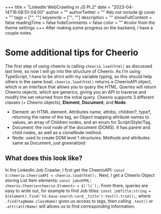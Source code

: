 +++
title = "LinkedIn WebCrawling in JS Pt.2"
date = "2023-04-14T16:08:51-04:00"
author = ""
authorTwitter = "" #do not include @
cover = ""
tags = ["", ""]
keywords = ["", ""]
description = ""
showFullContent = false
readingTime = false
hideComments = false
color = "" #color from the theme settings
+++
After making some progress on the backend, I have a couple notes.

# Some additional tips for Cheerio

The first step of using cheerio is calling `cheerio.load(html)` as discussed last time, so now I will go into the structure of Cheerio. As I'm using TypeScript, I have to be strict with my variable typing, so this should help others in the same boat. `cheerio.load(html)` returns a CheerioAPI object, which is an interface that allows you to query the HTML. Queries will return Cheerio objects, which are generics, giving you an API to traverse and modify the set returned from the initial query. Cheerio supports 3 different classes (+ Cheerio objects), **Element**, **Document**, and **Node**.
- Element: an HTML element. Attributes name, attribs, children?, type?, returning the name of the tag, an Object mapping attribute names to values, an array of Children nodes, and an enum for Script/Style/Tag.
- Document: the root node of the document (DOMS). It has parent and child nodes, as well as a cloneNode method.
- Node: used to create DOM level 1 structures. Methods and attributes same as Document, just gneeralized

## What does this look like?

In the LinkedIn Job Crawler, I first get the CheerioAPI: `const $:cheerio.CheerioAPI = cheerio.load(html);`. Next, I get a Cheerio Object storing List Item elements: `const jobsHTML: cheerio.Cheerio<cheerio.Element> = $('li');`. From there, queries are easy to write out, for example to find Job titles: `const jobTitle:string = $(element).find('h3.base-search-card__title').text().trim();`, where `.find(tagName.className)` gives us access to tags, then calling `.text()` or `.attr(attrName)` will allows us to find corresponding information.
